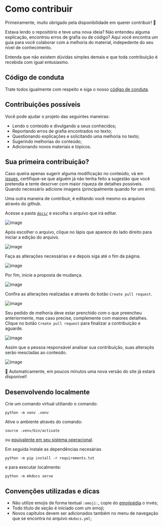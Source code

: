 # Como contribuir

Primeiramente, muito obrigado pela disponibilidade em querer contribuir! 🫶

Estava lendo o repositório e teve uma nova ideia? Não entendeu alguma explicação, encontrou erros de grafia ou de código? Aqui você encontra um guia para você colaborar com a melhoria do material, indepedente do seu nível de conhecimento.

Entenda que não existem dúvidas simples demais e que toda contribuição é recebida com igual entusiasmo.

## Código de conduta

Trate todos igualmente com respeito e siga o nosso [código de conduta](CODE_OF_CONDUCT.md).

## Contribuições possíveis

Você pode ajudar o projeto das seguintes maneiras:

* Lendo o conteúdo e divulgando a seus conhecidos;
* Reportando erros de grafia encontrados no texto;
* Questionando explicações e solicitando uma melhoria no texto;
* Sugerindo melhorias do conteúdo;
* Adicionando novos materiais e tópicos.

## Sua primeira contribuição?

Caso queira apenas sugerir alguma modificação no conteúdo, vá em [issues](../../issues), certifique-se que alguém já não tenha feito a sugestão que você pretendia e tente descrver com maior riqueza de detalhes possíveis. Quando necessário adicione imagens (principalmente quando for um erro).

Uma outra maneira de contribuir, é editando você mesmo os arquivos através do github.

Acesse a pasta [`docs/`](docs) e escolha o arquivo que irá editar.

![image](https://user-images.githubusercontent.com/3127847/183785905-ee102868-b0e2-4f7d-ae1d-a105a74bb5f3.png)

Após escolher o arquivo, clique no lápis que aparece do lado direito para iniciar a edição do arquivo.

![image](https://user-images.githubusercontent.com/3127847/183786079-a8855609-db60-42b0-9972-54f48b370867.png)

Faça as alterações necessárias e e depois siga até o fim da página.

![image](https://user-images.githubusercontent.com/3127847/183786229-1581af1b-f74d-4a0a-a73f-3fdbc8ad9146.png)

Por fim, inicie a proposta de mudança.

![image](https://user-images.githubusercontent.com/3127847/183786943-cb3bdafb-b3d8-4db2-9af5-11f7f90c96e9.png)

Confira as alterações realizadas e através do botão `Create pull request`.

![image](https://user-images.githubusercontent.com/3127847/183790666-52b99bce-d777-4d26-a5a9-cfa9b4e726da.png)

Seu pedido de melhoria deve estar prenchido com o que preencheu anteriormente, mas caso precise, complemente com maiores detalhes.
Clique no botão `Create pull request` para finalizar a contribuição e aguarde.

![image](https://user-images.githubusercontent.com/3127847/183790791-3daefe6b-e4e7-4378-b645-fa5e29dd71c4.png)

Assim que a pessoa responsável analisar sua contribuição, suas alteraçês serão mescladas ao conteúdo.

![image](https://user-images.githubusercontent.com/3127847/183787281-c6947adb-eae1-4b67-8204-377f6766aff6.png)

🤖 Automaticamente, em poucos minutos uma nova versão do site já estará disponível!


## Desenvolvendo localmente

Crie um comando virtual utiliando o comando:

```
python -m venv .venv
```

Ative o ambiente através do comando:

```
source .venv/bin/activate
```

ou [equivalente em seu sistema operacional](https://cassiobotaro.dev/do_zero_a_implantacao/projeto/#o-ambiente-virtual).

Em seguida instale as dependências necesárias

```
python -m pip install -r requirements.txt
```

e para executar localmente:

```
python -m mkdocs serve
```

## Convenções utilizadas e dicas

* Não utilize emojis de forma textual `:emoji:`, copie do [emojipédia](https://emojipedia.org/pt) o invés;
* Todo título de seção é iniciado com um emoji;
* Novos capítulos devem ser adicionados também no menu de navegação que se encontra no arquivo `mkdocs.yml`;
